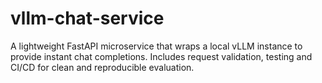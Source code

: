 # vllm-chat-service
A lightweight FastAPI microservice that wraps a local vLLM instance to provide instant chat completions. Includes request validation, testing and CI/CD for clean and reproducible evaluation. 
